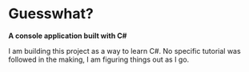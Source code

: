 # Guesswhat?

**A console application built with C#**

I am building this project as a way to learn C#. No specific tutorial was followed in the making, I am  figuring things out as I go.